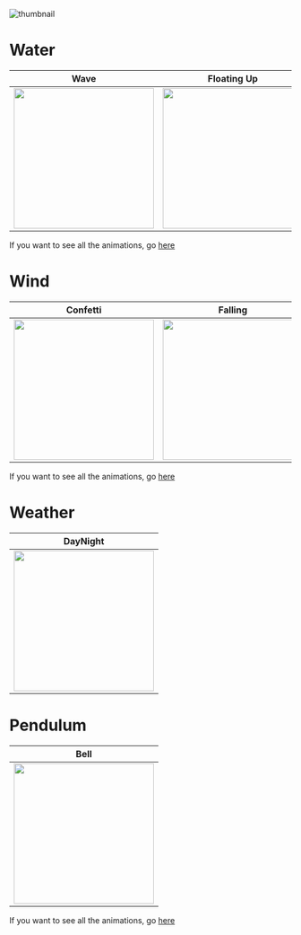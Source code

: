 ![thumbnail](https://github.com/user-attachments/assets/662bb2cd-075c-4ddc-a7d0-adccd40c6854)

# Water
| Wave | Floating Up| Ripple| 
|:--:|:--:|:--:|
|<img src = "https://github.com/user-attachments/assets/380d5176-d03e-4fa7-bc80-8913338709b7" width = "250">|<img src = "https://github.com/user-attachments/assets/a8a0b325-ea9e-4955-b970-10c91ca5e7ce" width = "250">|<img src = "https://github.com/user-attachments/assets/55a929b7-d1f7-459f-8df0-130c0157cb89" width = "250">|

If you want to see all the animations, go [here](https://github.com/uuranus/compose-nature-effects/blob/main/docs/Water.md)

# Wind
| Confetti  | Falling | Falling (Diagonal) |
|:--:|:--:|:--:|
|<img src = "https://github.com/user-attachments/assets/f2752082-449b-4072-8477-448656db8d00" width = "250">|<img src = "https://github.com/user-attachments/assets/0a95d7e7-fe9d-4770-b152-c25c861dca96" width = "250">|<img src = "https://github.com/user-attachments/assets/de463272-e4e9-4ccc-98c8-8f568c8d79c5" width = "250">|

If you want to see all the animations, go [here](https://github.com/uuranus/compose-nature-effects/blob/main/docs/Wind.md)

# Weather
| DayNight |
|:--:|
|<img src = "https://github.com/user-attachments/assets/c8bdf202-aafe-494a-a5e0-1ec124c0ddce" width = "250">|

# Pendulum

| Bell |
|:--:|
|<img src = "https://github.com/user-attachments/assets/16b46e27-7563-4102-b5a3-bfc475888630" width = "250">|

If you want to see all the animations, go [here](https://github.com/uuranus/compose-nature-effects/blob/main/docs/Bell.md)

